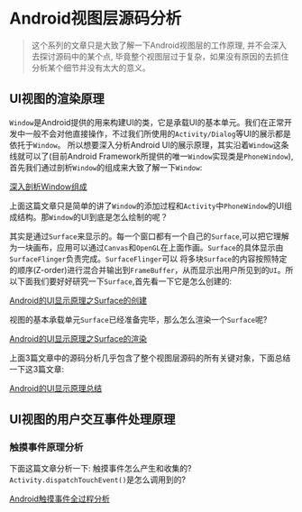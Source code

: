 # Android视图层源码分析

>这个系列的文章只是大致了解一下Android视图层的工作原理, 并不会深入去探讨源码中的某个点, 毕竟整个视图层过于复杂，如果没有原因的去抓住分析某个细节并没有太大的意义。

## UI视图的渲染原理

`Window`是Android提供的用来构建UI的类，它是承载UI的基本单元。我们在正常开发中一般不会对他直接操作，不过我们所使用的`Activity/Dialog`等UI的展示都是依托于`Window`。
所以想要深入分析Android UI的展示原理，其实沿着`Window`这条线就可以了(目前Android Framework所提供的唯一`Window`实现类是`PhoneWindow`), 首先我们通过剖析`Window`的组成来大致了解一下`Window`: 

[深入剖析Window组成](深入剖析Window组成.md)

上面这篇文章只是简单的讲了`Window`的添加过程和`Activity`中`PhoneWindow`的UI组成结构。那`Window`的UI到底是怎么绘制的呢？

其实是通过`Surface`来显示的。每一个窗口都有一个自己的`Surface`,可以把它理解为一块画布，应用可以通过`Canvas`和`OpenGL`在上面作画。`Surface`的具体显示由`SurfaceFlinger`负责完成。`SurfaceFlinger`可以
将多块`Surface`的内容按照特定的顺序(Z-order)进行混合并输出到`FrameBuffer`，从而显示出用户所见到的`UI`。所以下面我们要好好研究一下`Surface`,首先看一下它是怎么创建的:

[Android的UI显示原理之Surface的创建](Android的UI显示原理之Surface的创建.md)

视图的基本承载单元`Surface`已经准备完毕，那么怎么渲染一个`Surface`呢?

[Android的UI显示原理之Surface的渲染](Android的UI显示原理之Surface的渲染.md)

上面3篇文章中的源码分析几乎包含了整个视图层源码的所有关键对象，下面总结一下这3篇文章:

[Android的UI显示原理总结](Android的UI显示原理总结.md)

## UI视图的用户交互事件处理原理

### 触摸事件原理分析

下面这篇文章分析一下: 触摸事件怎么产生和收集的? `Activity.dispatchTouchEvent()`是怎么调用到的?

[Android触摸事件全过程分析](Android触摸事件全过程分析.md)
